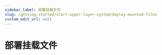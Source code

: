 ```yaml
---
sidebar_label: 部署挂载文件
slug: /getting-started/start-upper-layer-system/deploy-mounted-files
custom_edit_url: null
---
```


# 部署挂载文件



